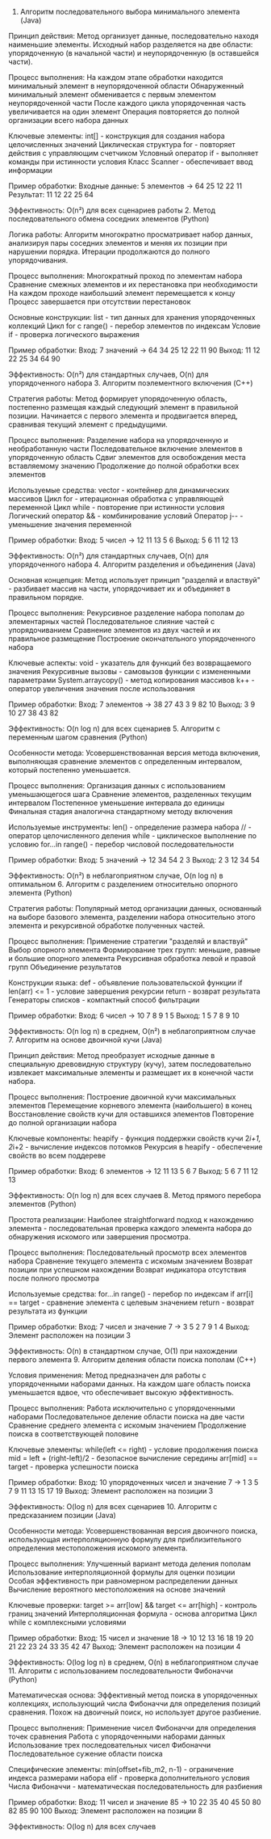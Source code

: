 1. Алгоритм последовательного выбора минимального элемента (Java)

Принцип действия:
Метод организует данные, последовательно находя наименьшие элементы. Исходный набор разделяется на две области: упорядоченную (в начальной части) и неупорядоченную (в оставшейся части).

Процесс выполнения:
На каждом этапе обработки находится минимальный элемент в неупорядоченной области
Обнаруженный минимальный элемент обменивается с первым элементом неупорядоченной части
После каждого цикла упорядоченная часть увеличивается на один элемент
Операция повторяется до полной организации всего набора данных

Ключевые элементы:
int[] - конструкция для создания набора целочисленных значений
Циклическая структура for - повторяет действия с управляющим счетчиком
Условный оператор if - выполняет команды при истинности условия
Класс Scanner - обеспечивает ввод информации

Пример обработки:
Входные данные: 5 элементов → 64 25 12 22 11
Результат: 11 12 22 25 64

Эффективность: O(n²) для всех сценариев работы
2. Метод последовательного обмена соседних элементов (Python)

Логика работы:
Алгоритм многократно просматривает набор данных, анализируя пары соседних элементов и меняя их позиции при нарушении порядка. Итерации продолжаются до полного упорядочивания.

Процесс выполнения:
Многократный проход по элементам набора
Сравнение смежных элементов и их перестановка при необходимости
На каждом проходе наибольший элемент перемещается к концу
Процесс завершается при отсутствии перестановок

Основные конструкции:
list - тип данных для хранения упорядоченных коллекций
Цикл for с range() - перебор элементов по индексам
Условие if - проверка логического выражения

Пример обработки:
Вход: 7 значений → 64 34 25 12 22 11 90
Выход: 11 12 22 25 34 64 90

Эффективность: O(n²) для стандартных случаев, O(n) для упорядоченного набора
3. Алгоритм поэлементного включения (C++)

Стратегия работы:
Метод формирует упорядоченную область, постепенно размещая каждый следующий элемент в правильной позиции. Начинается с первого элемента и продвигается вперед, сравнивая текущий элемент с предыдущими.

Процесс выполнения:
Разделение набора на упорядоченную и необработанную части
Последовательное включение элементов в упорядоченную область
Сдвиг элементов для освобождения места вставляемому значению
Продолжение до полной обработки всех элементов

Используемые средства:
vector - контейнер для динамических массивов
Цикл for - итерационная обработка с управляющей переменной
Цикл while - повторение при истинности условия
Логический оператор && - комбинирование условий
Оператор j-- - уменьшение значения переменной

Пример обработки:
Вход: 5 чисел → 12 11 13 5 6
Выход: 5 6 11 12 13

Эффективность: O(n²) для стандартных случаев, O(n) для упорядоченного набора
4. Алгоритм разделения и объединения (Java)

Основная концепция:
Метод использует принцип "разделяй и властвуй" - разбивает массив на части, упорядочивает их и объединяет в правильном порядке.

Процесс выполнения:
Рекурсивное разделение набора пополам до элементарных частей
Последовательное слияние частей с упорядочиванием
Сравнение элементов из двух частей и их правильное размещение
Построение окончательного упорядоченного набора

Ключевые аспекты:
void - указатель для функций без возвращаемого значения
Рекурсивные вызовы - самовызов функции с измененными параметрами
System.arraycopy() - метод копирования массивов
k++ - оператор увеличения значения после использования

Пример обработки:
Вход: 7 элементов → 38 27 43 3 9 82 10
Выход: 3 9 10 27 38 43 82

Эффективность: O(n log n) для всех сценариев
5. Алгоритм с переменным шагом сравнения (Python)

Особенности метода:
Усовершенствованная версия метода включения, выполняющая сравнение элементов с определенным интервалом, который постепенно уменьшается.

Процесс выполнения:
Организация данных с использованием уменьшающегося шага
Сравнение элементов, разделенных текущим интервалом
Постепенное уменьшение интервала до единицы
Финальная стадия аналогична стандартному методу включения

Используемые инструменты:
len() - определение размера набора
// - оператор целочисленного деления
while - циклическое выполнение по условию
for...in range() - перебор числовой последовательности

Пример обработки:
Вход: 5 значений → 12 34 54 2 3
Выход: 2 3 12 34 54

Эффективность: O(n²) в неблагоприятном случае, O(n log n) в оптимальном
6. Алгоритм с разделением относительно опорного элемента (Python)

Стратегия работы:
Популярный метод организации данных, основанный на выборе базового элемента, разделении набора относительно этого элемента и рекурсивной обработке полученных частей.

Процесс выполнения:
Применение стратегии "разделяй и властвуй"
Выбор опорного элемента
Формирование трех групп: меньшие, равные и большие опорного элемента
Рекурсивная обработка левой и правой групп
Объединение результатов

Конструкции языка:
def - объявление пользовательской функции
if len(arr) <= 1 - условие завершения рекурсии
return - возврат результата
Генераторы списков - компактный способ фильтрации

Пример обработки:
Вход: 6 чисел → 10 7 8 9 1 5
Выход: 1 5 7 8 9 10

Эффективность: O(n log n) в среднем, O(n²) в неблагоприятном случае
7. Алгоритм на основе двоичной кучи (Java)

Принцип действия:
Метод преобразует исходные данные в специальную древовидную структуру (кучу), затем последовательно извлекает максимальные элементы и размещает их в конечной части набора.

Процесс выполнения:
Построение двоичной кучи максимальных элементов
Перемещение корневого элемента (наибольшего) в конец
Восстановление свойств кучи для оставшихся элементов
Повторение до полной организации набора

Ключевые компоненты:
heapify - функция поддержки свойств кучи
2*i+1, 2*i+2 - вычисление индексов потомков
Рекурсия в heapify - обеспечение свойств во всем поддереве

Пример обработки:
Вход: 6 элементов → 12 11 13 5 6 7
Выход: 5 6 7 11 12 13

Эффективность: O(n log n) для всех случаев
8. Метод прямого перебора элементов (Python)

Простота реализации:
Наиболее straightforward подход к нахождению элемента - последовательная проверка каждого элемента набора до обнаружения искомого или завершения просмотра.

Процесс выполнения:
Последовательный просмотр всех элементов набора
Сравнение текущего элемента с искомым значением
Возврат позиции при успешном нахождении
Возврат индикатора отсутствия после полного просмотра

Используемые средства:
for...in range() - перебор по индексам
if arr[i] == target - сравнение элемента с целевым значением
return - возврат результата из функции

Пример обработки:
Вход: 7 чисел и значение 7 → 3 5 2 7 9 1 4
Выход: Элемент расположен на позиции 3

Эффективность: O(n) в стандартном случае, O(1) при нахождении первого элемента
9. Алгоритм деления области поиска пополам (C++)

Условия применения:
Метод предназначен для работы с упорядоченными наборами данных. На каждом шаге область поиска уменьшается вдвое, что обеспечивает высокую эффективность.

Процесс выполнения:
Работа исключительно с упорядоченными наборами
Последовательное деление области поиска на две части
Сравнение среднего элемента с искомым значением
Продолжение поиска в соответствующей половине

Ключевые элементы:
while(left <= right) - условие продолжения поиска
mid = left + (right-left)/2 - безопасное вычисление середины
arr[mid] == target - проверка успешности поиска

Пример обработки:
Вход: 10 упорядоченных чисел и значение 7 → 1 3 5 7 9 11 13 15 17 19
Выход: Элемент расположен на позиции 3

Эффективность: O(log n) для всех сценариев
10. Алгоритм с предсказанием позиции (Java)

Особенности метода:
Усовершенствованная версия двоичного поиска, использующая интерполяционную формулу для приблизительного определения местоположения искомого элемента.

Процесс выполнения:
Улучшенный вариант метода деления пополам
Использование интерполяционной формулы для оценки позиции
Особая эффективность при равномерном распределении данных
Вычисление вероятного местоположения на основе значений

Ключевые проверки:
target >= arr[low] && target <= arr[high] - контроль границ значений
Интерполяционная формула - основа алгоритма
Цикл while с комплексными условиями

Пример обработки:
Вход: 15 чисел и значение 18 → 10 12 13 16 18 19 20 21 22 23 24 33 35 42 47
Выход: Элемент расположен на позиции 4

Эффективность: O(log log n) в среднем, O(n) в неблагоприятном случае
11. Алгоритм с использованием последовательности Фибоначчи (Python)

Математическая основа:
Эффективный метод поиска в упорядоченных коллекциях, использующий числа Фибоначчи для определения позиций сравнения. Похож на двоичный поиск, но использует другое разбиение.

Процесс выполнения:
Применение чисел Фибоначчи для определения точек сравнения
Работа с упорядоченными наборами данных
Использование трех последовательных чисел Фибоначчи
Последовательное сужение области поиска

Специфические элементы:
min(offset+fib_m2, n-1) - ограничение индекса размерами набора
elif - проверка дополнительного условия
Числа Фибоначчи - математическая последовательность для разбиения

Пример обработки:
Вход: 11 чисел и значение 85 → 10 22 35 40 45 50 80 82 85 90 100
Выход: Элемент расположен на позиции 8

Эффективность: O(log n) для всех случаев
